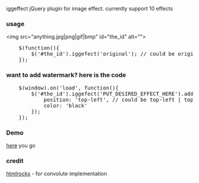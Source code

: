 iggeffect jQuery plugin for image effect. currently support 10 effects

<h3>usage</h3>
&lt;img src="anything.jpg|png|gif|bmp" id="the_id" alt=""&gt;
<pre>
	$(function(){
		$('#the_id').iggefect('original'); // could be original | grayscale | invert | noise | brightness | treshold | sepia | darken | sharpen | emboss | blur
	});
</pre>

<h3>want to add watermark? here is the code</h3>
<pre>
	$(window).on('load', function(){
		$('#the_id').iggefect('PUT_DESIRED_EFFECT_HERE').addWaterMark('your watermark text', {
			position: 'top-left', // could be top-left | top-right | bottom-left | bottom-right
			color: 'black'
		});
	});
</pre>

<h3>Demo</h3>
<a href="http://dev.mangdariel.web.id/iggefect/example/example.html">here</a> you go

<h3>credit</h3>
<a href="http://www.html5rocks.com/en/tutorials/canvas/imagefilters/">htmlrocks</a> - for convolute implementation